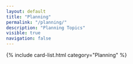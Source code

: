 ```yaml
---
layout: default
title: "Planning"
permalink: "/planning/"
description: "Planning Topics"
visible: true
navigation: false
---
```

<div class="post-list">
    {% include card-list.html category="Planning" %}
</div>